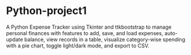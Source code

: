 # Python-project1
A Python Expense Tracker using Tkinter and ttkbootstrap to manage personal finances with features to add, save, and load expenses, auto-update balance, view records in a table, visualize category-wise spending with a pie chart, toggle light/dark mode, and export to CSV.
